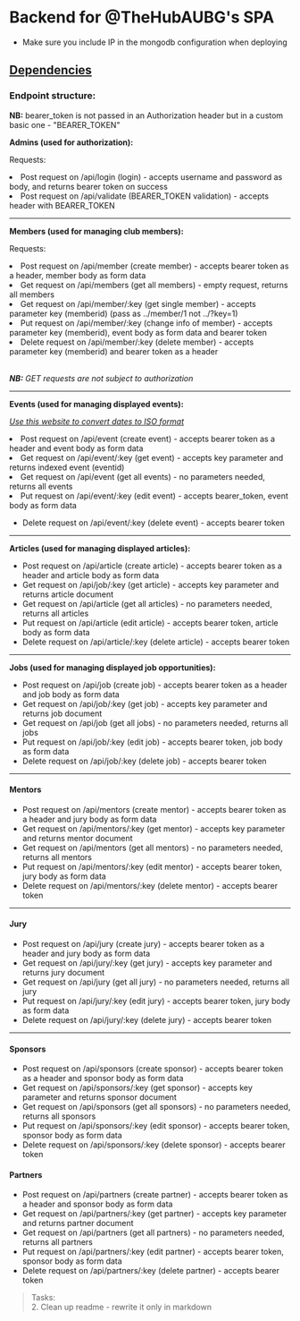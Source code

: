 # Backend for @TheHubAUBG's SPA

* Make sure you include IP in the mongodb configuration when deploying

<a href="https://github.com/asynchroza/Hub-Website-Backend/blob/main/go.mod"> Dependencies </a>
---
### Endpoint structure:

<p><strong>NB:</strong> bearer_token is not passed in an Authorization header but in a custom basic one - "BEARER_TOKEN" </p>
<p><strong>Admins (used for authorization): </p></strong>
<p>Requests: </p> 
<li> Post request on /api/login (login) - accepts username and password as body, and returns bearer token on success </li>
<li> Post request on /api/validate (BEARER_TOKEN validation) - accepts header with BEARER_TOKEN </li>
<hr/>
<p><strong>Members (used for managing club members):</p></strong>
<p>Requests:</p>
<li> Post request on /api/member (create member) - accepts bearer token as a header, member body as form data </li>
<li> Get request on /api/members (get all members) - empty request, returns all members </li>
<li> Get request on /api/member/:key (get single member) - accepts parameter key (memberid) (pass as ../member/1 not ../?key=1)</li>
<li> Put request on /api/member/:key (change info of member) - accepts parameter key (memberid), event body as form data and bearer token</li>
<li> Delete request on /api/member/:key (delete member) - accepts parameter key (memberid) and bearer token as a header</li>
<br>
<p><em><strong>NB:</strong> GET requests are not subject to authorization</em></p>
<hr/>
<p><strong>Events (used for managing displayed events): </p></strong>
<p><em><a href="http://www.timestamp-converter.com/">Use this website to convert dates to ISO format</a></em></p>
<li> Post request on /api/event (create event) - accepts bearer token as a header and event body as form data</li>
<li> Get request on /api/event/:key (get event) - accepts key parameter and returns indexed event (eventid) </li>
<li> Get request on /api/event (get all events) - no parameters needed, returns all events </li>
<li> Put request on /api/event/:key (edit event) - accepts bearer_token, event body as form data </li>

* Delete request on /api/event/:key (delete event) - accepts bearer token

<hr/>
<p><strong>Articles (used for managing displayed articles): </p></strong>

* Post request on /api/article (create article) - accepts bearer token as a header and article body as form data
* Get request on /api/job/:key (get article) - accepts key parameter and returns article document
* Get request on /api/article (get all articles) - no parameters needed, returns all articles
* Put request on /api/article (edit article) - accepts bearer token, article body as form data
* Delete request on /api/article/:key (delete article) - accepts bearer token

<hr/>
<p><strong>Jobs (used for managing displayed job opportunities): </p></strong>

* Post request on /api/job (create job) - accepts bearer token as a header and job body as form data
* Get request on /api/job/:key (get job) - accepts key parameter and returns job document
* Get request on /api/job (get all jobs) - no parameters needed, returns all jobs
* Put request on /api/job/:key (edit job) - accepts bearer token, job body as form data
* Delete request on /api/job/:key (delete job) - accepts bearer token

<hr/>

#### Mentors

* Post request on /api/mentors (create mentor) - accepts bearer token as a header and jury body as form data
* Get request on /api/mentors/:key (get mentor) - accepts key parameter and returns mentor document
* Get request on /api/mentors (get all mentors) - no parameters needed, returns all mentors
* Put request on /api/mentors/:key (edit mentor) - accepts bearer token, jury body as form data
* Delete request on /api/mentors/:key (delete mentor) - accepts bearer token

<hr/>


#### Jury

* Post request on /api/jury (create jury) - accepts bearer token as a header and jury body as form data
* Get request on /api/jury/:key (get jury) - accepts key parameter and returns jury document
* Get request on /api/jury (get all jury) - no parameters needed, returns all jury
* Put request on /api/jury/:key (edit jury) - accepts bearer token, jury body as form data
* Delete request on /api/jury/:key (delete jury) - accepts bearer token

<hr/>

#### Sponsors

* Post request on /api/sponsors (create sponsor) - accepts bearer token as a header and sponsor body as form data
* Get request on /api/sponsors/:key (get sponsor) - accepts key parameter and returns sponsor document
* Get request on /api/sponsors (get all sponsors) - no parameters needed, returns all sponsors
* Put request on /api/sponsors/:key (edit sponsor) - accepts bearer token, sponsor body as form data
* Delete request on /api/sponsors/:key (delete sponsor) - accepts bearer token


#### Partners

* Post request on /api/partners (create partner) - accepts bearer token as a header and sponsor body as form data
* Get request on /api/partners/:key (get partner) - accepts key parameter and returns partner document
* Get request on /api/partners (get all partners) - no parameters needed, returns all partners
* Put request on /api/partners/:key (edit partner) - accepts bearer token, sponsor body as form data
* Delete request on /api/partners/:key (delete partner) - accepts bearer token



> Tasks:  
> 2. Clean up readme - rewrite it only in markdown  
